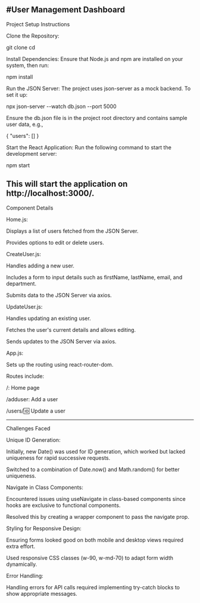 #User Management Dashboard
--------------------------------------------------------------------------------------------------------------------
Project Setup Instructions

Clone the Repository:

git clone <repository-url>
cd <repository-directory>

Install Dependencies:
Ensure that Node.js and npm are installed on your system, then run:

npm install

Run the JSON Server:
The project uses json-server as a mock backend. To set it up:

npx json-server --watch db.json --port 5000

Ensure the db.json file is in the project root directory and contains sample user data, e.g.,

{
  "users": []
}

Start the React Application:
Run the following command to start the development server:

npm start

This will start the application on http://localhost:3000/.
-----------------------------------------------------------------------------------------------------------------------------------
Component Details

Home.js:

Displays a list of users fetched from the JSON Server.

Provides options to edit or delete users.

CreateUser.js:

Handles adding a new user.

Includes a form to input details such as firstName, lastName, email, and department.

Submits data to the JSON Server via axios.

UpdateUser.js:

Handles updating an existing user.

Fetches the user's current details and allows editing.

Sends updates to the JSON Server via axios.

App.js:

Sets up the routing using react-router-dom.

Routes include:

/: Home page

/adduser: Add a user

/users/:id: Update a user

---------------------------------------------------------------------------------------------------------------
Challenges Faced

Unique ID Generation:

Initially, new Date() was used for ID generation, which worked but lacked uniqueness for rapid successive requests.

Switched to a combination of Date.now() and Math.random() for better uniqueness.

Navigate in Class Components:

Encountered issues using useNavigate in class-based components since hooks are exclusive to functional components.

Resolved this by creating a wrapper component to pass the navigate prop.

Styling for Responsive Design:

Ensuring forms looked good on both mobile and desktop views required extra effort.

Used responsive CSS classes (w-90, w-md-70) to adapt form width dynamically.

Error Handling:

Handling errors for API calls required implementing try-catch blocks to show appropriate messages.
